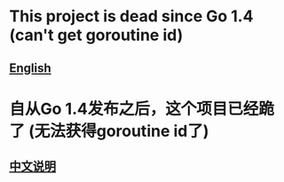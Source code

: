 This project is dead since Go 1.4 (can't get goroutine id)
=================================

[English](http://github.com/funny/sync/blob/master/README_EN.md)
---------

自从Go 1.4发布之后，这个项目已经跪了 (无法获得goroutine id了)
================================

[中文说明](http://github.com/funny/sync/blob/master/README_CN.md)
---------